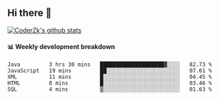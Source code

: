 ## Hi there 👋

[![CoderZk's github stats](https://github-readme-stats.vercel.app/api?username=zhoukuo123&show_icons=true&count_private=true)](https://github.com/anuraghazra/github-readme-stats)

#### :bar_chart: Weekly development breakdown

<!--START_SECTION:waka-->
```text
Java         3 hrs 30 mins   ████████████████████▓░░░░   82.73 % 
JavaScript   19 mins         ██░░░░░░░░░░░░░░░░░░░░░░░   07.61 % 
XML          11 mins         █░░░░░░░░░░░░░░░░░░░░░░░░   04.45 % 
HTML         8 mins          █░░░░░░░░░░░░░░░░░░░░░░░░   03.46 % 
SQL          4 mins          ▒░░░░░░░░░░░░░░░░░░░░░░░░   01.63 % 
```
<!--END_SECTION:waka-->
